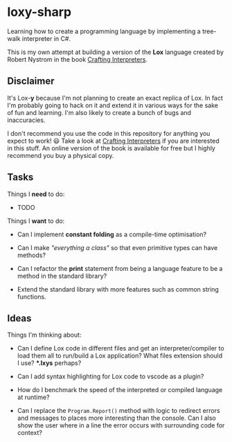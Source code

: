 # loxy-sharp

Learning how to create a programming language by implementing a tree-walk
interpreter in C#.

This is my own attempt at building a version of the **Lox** language created by
Robert Nystrom in the book [Crafting Interpreters](https://craftinginterpreters.com/).

## Disclaimer

It's Lox-**y** because I'm not planning to create an exact replica of Lox. In
fact I'm probably going to hack on it and extend it in various ways for the sake
of fun and learning. I'm also likely to create a bunch of bugs and inaccuracies.

I don't recommend you use the code in this repository for anything you expect to
work! :smiley: Take a look at [Crafting Interpreters](https://craftinginterpreters.com/)
if you are interested in this stuff. An online version of the book is available
for free but I highly recommend you buy a physical copy.

## Tasks

Things I **need** to do:

- TODO

Things I **want** to do:

- Can I implement **constant folding** as a compile-time optimisation?

- Can I make _"everything a class"_ so that even primitive types can have methods?

- Can I refactor the **print** statement from being a language feature to be a
  method in the standard library?

- Extend the standard library with more features such as common string functions.

## Ideas

Things I'm thinking about:

- Can I define Lox code in different files and get an interpreter/compiler to
  load them all to run/build a Lox application? What files extension should I use?
  **\*.lxys** perhaps?

- Can I add syntax highlighting for Lox code to vscode as a plugin?

- How do I benchmark the speed of the interpreted or compiled language at runtime?

- Can I replace the `Program.Report()` method with logic to redirect errors and
  messages to places more interesting than the console. Can I also show the user
  where in a line the error occurs with surrounding code for context?
